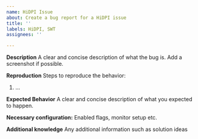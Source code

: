 ```yaml
---
name: HiDPI Issue
about: Create a bug report for a HiDPI issue
title: ''
labels: HiDPI, SWT
assignees: ''

---
```


**Description**
A clear and concise description of what the bug is. Add a screenshot if possible.

**Reproduction**
Steps to reproduce the behavior:
1. ...

**Expected Behavior**
A clear and concise description of what you expected to happen.

**Necessary configuration:**
Enabled flags, monitor setup etc.

**Additional knowledge**
Any additional information such as solution ideas
